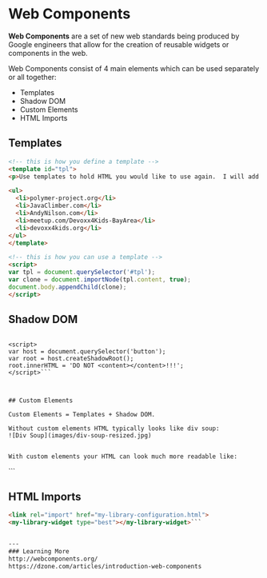 # Web Components

**Web Components** are a set of new web standards being produced by Google engineers that allow for the creation of reusable widgets or components in the web. 

Web Components consist of 4 main elements which can be used separately or all together:

* Templates
* Shadow DOM
* Custom Elements
* HTML Imports


## Templates

```html
<!-- this is how you define a template -->
<template id="tpl">
<p>Use templates to hold HTML you would like to use again.  I will add some websites I like to this template.</p>

<ul>
  <li>polymer-project.org</li>
  <li>JavaClimber.com</li>
  <li>AndyNilson.com</li>
  <li>meetup.com/Devoxx4Kids-BayArea</li>
  <li>devoxx4kids.org</li>
</ul>
</template>

<!-- this is how you can use a template -->
<script>
var tpl = document.querySelector('#tpl');
var clone = document.importNode(tpl.content, true);
document.body.appendChild(clone);
</script>
```


## Shadow DOM

```<button>Click Me</button>

<script>
var host = document.querySelector('button');
var root = host.createShadowRoot();
root.innerHTML = 'DO NOT <content></content>!!!';
</script>```



## Custom Elements

Custom Elements = Templates + Shadow DOM.

Without custom elements HTML typically looks like div soup:
![Div Soup](images/div-soup-resized.jpg)

```
<div>
  <div></div>
  <div>
    <div></div>
    <div></div>
  </div>
  <div>
      <div>
        <div></div>
        <div></div>
        <div></div>
      </div>
  </div>
</div>

```

With custom elements your HTML can look much more readable like:
```
<school-class>
  <class-grade></class-grade>
  <class-teacher>
    <teacher-name></teacher-name>
    <teacher-avatar></teacher-avatar>
  </class-teacher>
  <student-list>
      <class-student>
        <student-name></student-name>
        <student-age></student-age>
        <student-avatar></student-avatar>
      </class-student>
  </student-list>
</school-class>
```

## HTML Imports


```html
<link rel="import" href="my-library-configuration.html">
<my-library-widget type="best"></my-library-widget>```


---
### Learning More
http://webcomponents.org/
https://dzone.com/articles/introduction-web-components






